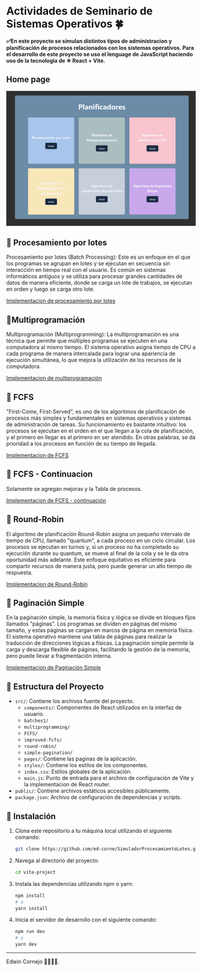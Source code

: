 # Actividades de Seminario de Sistemas Operativos 🍀

**✅En este proyecto se simulan distintos tipos de administracion y planificación de procesos relacionados con los sistemas operativos. Para el desarrollo de este proyecto se uso el lenguage de JavaScript haciendo uso de la tecnologia de ⚛️ React + Vite.**

## Home page

![Home page](./src/assets/home.png)

## 🍃 Procesamiento por lotes
Procesamiento por lotes (Batch Processing): Este es un enfoque en el que los programas se agrupan en lotes y se ejecutan en secuencia sin interacción en tiempo real con el usuario. Es común en sistemas informáticos antiguos y se utiliza para procesar grandes cantidades de datos de manera eficiente, donde se carga un lote de trabajos, se ejecutan en orden y luego se carga otro lote.

[Implementacion de procesamiento por lotes](./src/batches1/)

## 🌿Multiprogramación
Multiprogramación (Multiprogramming): La multiprogramación es una técnica que permite que múltiples programas se ejecuten en una computadora al mismo tiempo. El sistema operativo asigna tiempo de CPU a cada programa de manera intercalada para lograr una apariencia de ejecución simultánea, lo que mejora la utilización de los recursos de la computadora.

[Implementacion de multiprogramación](./src/multiprogramming/)

## 🌳 FCFS
 "First-Come, First-Served", es uno de los algoritmos de planificación de procesos más simples y fundamentales en sistemas operativos y sistemas de administración de tareas. Su funcionamiento es bastante intuitivo: los procesos se ejecutan en el orden en el que llegan a la cola de planificación, y el primero en llegar es el primero en ser atendido. En otras palabras, se da prioridad a los procesos en función de su tiempo de llegada.

[Implementacion de FCFS](./src/FCFS/)

## 🌹 FCFS - Continuacion
Solamente se agregan mejoras y la Tabla de
procesos.

[Implementacion de FCFS - continuación](./src/improved-fcfs/)

## 🎍 Round-Robin

El algoritmo de planificación Round-Robin asigna un pequeño intervalo de tiempo de CPU, llamado "quantum", a cada proceso en un ciclo circular. Los procesos se ejecutan en turnos y, si un proceso no ha completado su ejecución durante su quantum, se mueve al final de la cola y se le da otra oportunidad más adelante. Este enfoque equitativo es eficiente para compartir recursos de manera justa, pero puede generar un alto tiempo de respuesta.

[Implementacion de Round-Robin](./src/round-robin/)

## 🌼 Paginación Simple

En la paginación simple, la memoria física y lógica se divide en bloques fijos llamados "páginas". Los programas se dividen en páginas del mismo tamaño, y estas páginas se cargan en marcos de página en memoria física. El sistema operativo mantiene una tabla de páginas para realizar la traducción de direcciones lógicas a físicas. La paginación simple permite la carga y descarga flexible de páginas, facilitando la gestión de la memoria, pero puede llevar a fragmentación interna.

[Implementacion de Paginación Simple](./src/simple-pagination/)


## 📂 Estructura del Proyecto 

- `src/`: Contiene los archivos fuente del proyecto.
  - `components/`: Componentes de React utilizados en la interfaz de usuario.
  - `batches1/`
  - `multiprogramming/`
  - `FCFS/`
  - `improved-fcfs/`
  - `round-robin/`
  - `simple-pagination/`
  - `pages/`: Contiene las paginas de la aplicación.
  - `styles/`: Contiene los estilos de los componentes.
  - `index.css`: Estilos globales de la aplicación.
  - `main.js`: Punto de entrada para el archivo de configuración de Vite y la implementacion de React router.
- `public/`: Contiene archivos estáticos accesibles públicamente.
- `package.json`: Archivo de configuración de dependencias y scripts.

## 📗 Instalación

1. Clona este repositorio a tu máquina local utilizando el siguiente comando:

   ```bash
   git clone https://github.com/ed-corne/SimuladorProcesamientoLotes.git
   ```

2. Navega al directorio del proyecto:

   ```bash
   cd vite-project
   ```

3. Instala las dependencias utilizando npm o yarn:

   ```bash
   npm install
   # o
   yarn install
   ```

4. Inicia el servidor de desarrollo con el siguiente comando:

   ```bash
   npm run dev
   # o
   yarn dev
   ```

---
Edwin Cornejo 👨🏻‍💻💚.

